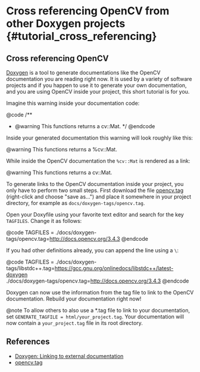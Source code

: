 Cross referencing OpenCV from other Doxygen projects {#tutorial_cross_referencing}
====================================================

Cross referencing OpenCV
------------------------

[Doxygen](https://www.stack.nl/~dimitri/doxygen/) is a tool to generate
documentations like the OpenCV documentation you are reading right now.
It is used by a variety of software projects and if you happen to use it
to generate your own documentation, and you are using OpenCV inside your
project, this short tutorial is for you.

Imagine this warning inside your documentation code:

@code
/**
 * @warning This functions returns a cv::Mat.
 */
@endcode

Inside your generated documentation this warning will look roughly like this:

@warning This functions returns a %cv::Mat.

While inside the OpenCV documentation the `%cv::Mat` is rendered as a link:

@warning This functions returns a cv::Mat.

To generate links to the OpenCV documentation inside your project, you only
have to perform two small steps. First download the file
[opencv.tag](opencv.tag) (right-click and choose "save as...") and place it
somewhere in your project directory, for example as
`docs/doxygen-tags/opencv.tag`.

Open your Doxyfile using your favorite text editor and search for the key
`TAGFILES`. Change it as follows:

@code
TAGFILES = ./docs/doxygen-tags/opencv.tag=http://docs.opencv.org/3.4.3
@endcode

If you had other definitions already, you can append the line using a `\`:

@code
TAGFILES = ./docs/doxygen-tags/libstdc++.tag=https://gcc.gnu.org/onlinedocs/libstdc++/latest-doxygen \
           ./docs/doxygen-tags/opencv.tag=http://docs.opencv.org/3.4.3
@endcode

Doxygen can now use the information from the tag file to link to the OpenCV
documentation. Rebuild your documentation right now!

@note To allow others to also use a *.tag file to link to your documentation,
set `GENERATE_TAGFILE = html/your_project.tag`. Your documentation will now
contain a `your_project.tag` file in its root directory.


References
----------

- [Doxygen: Linking to external documentation](https://www.stack.nl/~dimitri/doxygen/manual/external.html)
- [opencv.tag](opencv.tag)

